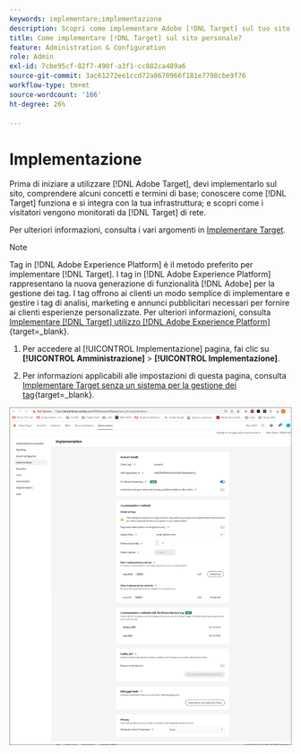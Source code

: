 ```yaml
---
keywords: implementare;implementazione
description: Scopri come implementare Adobe [!DNL Target] sul tuo sito. Imposta le impostazioni globali, il metodo di implementazione (AEP Web SDK o at.js) e altro ancora.
title: Come implementare [!DNL Target] sul sito personale?
feature: Administration & Configuration
role: Admin
exl-id: 7cbe95cf-82f7-490f-a3f1-cc882ca489a6
source-git-commit: 3ac61272ee1ccd72a8670966f181e7798cbe9f76
workflow-type: tm+mt
source-wordcount: '166'
ht-degree: 26%

---
```


# Implementazione

Prima di iniziare a utilizzare [!DNL Adobe Target], devi implementarlo sul sito, comprendere alcuni concetti e termini di base; conoscere come [!DNL Target] funziona e si integra con la tua infrastruttura; e scopri come i visitatori vengono monitorati da [!DNL Target] di rete.

Per ulteriori informazioni, consulta i vari argomenti in [Implementare Target](/help/main/c-implementing-target/implementing-target.md).

>[!NOTE]
>
>Tag in [!DNL Adobe Experience Platform] è il metodo preferito per implementare [!DNL Target]. I tag in [!DNL Adobe Experience Platform] rappresentano la nuova generazione di funzionalità [!DNL Adobe] per la gestione dei tag. I tag offrono ai clienti un modo semplice di implementare e gestire i tag di analisi, marketing e annunci pubblicitari necessari per fornire ai clienti esperienze personalizzate. Per ulteriori informazioni, consulta [Implementare [!DNL Target] utilizzo [!DNL Adobe Experience Platform]](https://developer.adobe.com/target/implement/client-side/atjs/how-to-deployatjs/implement-target-using-adobe-launch/){target=_blank}.

1. Per accedere al [!UICONTROL Implementazione] pagina, fai clic su **[!UICONTROL Amministrazione]** > **[!UICONTROL Implementazione]**.

1. Per informazioni applicabili alle impostazioni di questa pagina, consulta [Implementare Target senza un sistema per la gestione dei tag](https://developer.adobe.com/target/implement/client-side/atjs/how-to-deployatjs/implement-target-without-a-tag-manager/){target=_blank}.

![Pagina Implementazione](/help/main/administrating-target/assets/implementation.png)
